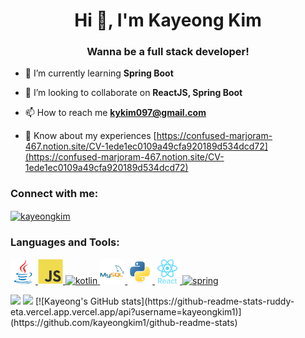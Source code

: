 <h1 align="center">Hi 👋, I'm Kayeong Kim</h1>
<h3 align="center">Wanna be a full stack developer!</h3>

- 🌱 I’m currently learning **Spring Boot**

- 👯 I’m looking to collaborate on **ReactJS, Spring Boot**

- 📫 How to reach me **kykim097@gmail.com**

- 📄 Know about my experiences [https://confused-marjoram-467.notion.site/CV-1ede1ec0109a49cfa920189d534dcd72](https://confused-marjoram-467.notion.site/CV-1ede1ec0109a49cfa920189d534dcd72)

<h3 align="left">Connect with me:</h3>
<p align="left">
<a href="https://linkedin.com/in/kayeongkim" target="blank"><img align="center" src="https://raw.githubusercontent.com/rahuldkjain/github-profile-readme-generator/master/src/images/icons/Social/linked-in-alt.svg" alt="kayeongkim" height="30" width="40" /></a>
</p>

<h3 align="left">Languages and Tools:</h3>
<p align="left"> <a href="https://www.java.com" target="_blank" rel="noreferrer"> <img src="https://raw.githubusercontent.com/devicons/devicon/master/icons/java/java-original.svg" alt="java" width="40" height="40"/> </a> <a href="https://developer.mozilla.org/en-US/docs/Web/JavaScript" target="_blank" rel="noreferrer"> <img src="https://raw.githubusercontent.com/devicons/devicon/master/icons/javascript/javascript-original.svg" alt="javascript" width="40" height="40"/> </a> <a href="https://kotlinlang.org" target="_blank" rel="noreferrer"> <img src="https://www.vectorlogo.zone/logos/kotlinlang/kotlinlang-icon.svg" alt="kotlin" width="40" height="40"/> </a> <a href="https://www.mysql.com/" target="_blank" rel="noreferrer"> <img src="https://raw.githubusercontent.com/devicons/devicon/master/icons/mysql/mysql-original-wordmark.svg" alt="mysql" width="40" height="40"/> </a> <a href="https://www.python.org" target="_blank" rel="noreferrer"> <img src="https://raw.githubusercontent.com/devicons/devicon/master/icons/python/python-original.svg" alt="python" width="40" height="40"/> </a> <a href="https://reactjs.org/" target="_blank" rel="noreferrer"> <img src="https://raw.githubusercontent.com/devicons/devicon/master/icons/react/react-original-wordmark.svg" alt="react" width="40" height="40"/> </a> <a href="https://spring.io/" target="_blank" rel="noreferrer"> <img src="https://www.vectorlogo.zone/logos/springio/springio-icon.svg" alt="spring" width="40" height="40"/> </a> </p>

<p>
  <img height="180em" src="https://github-readme-stats.vercel.app/api?username=kayeongkim1&show_icons=true&include_all_commits=true&bg_color=30,e96443,904e95&title_color=fff&text_color=fff">
  <img height="180em" src="https://github-readme-stats.vercel.app/api/top-langs/?username=kayeongkim1&layout=compact&bg_color=30,e96443,904e95&title_color=fff&text_color=fff">
  [![Kayeong's GitHub stats](https://github-readme-stats-ruddy-eta.vercel.app.vercel.app/api?username=kayeongkim1)](https://github.com/kayeongkim1/github-readme-stats)

</p>
